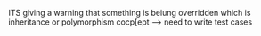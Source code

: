 ITS giving a warning that something is beiung overridden which is inheritance or polymorphism cocp[ept --> need to write test cases

